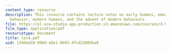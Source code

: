 ```yaml
---
content_type: resource
description: This resource contains lecture notes on early humans, emerging cultural
  behavior, modern humans, and the advent of modern behaviors.
file: https://ol-ocw-studio-app-production.s3.amazonaws.com/courses/3-986-the-human-past-introduction-to-archaeology-fall-2006/134dad28998da9e18b934fcd22005ba6_lec4.pdf
file_type: application/pdf
resourcetype: Document
title: lec4.pdf
uid: 134dad28-998d-a9e1-8b93-4fcd22005ba6
---
```

